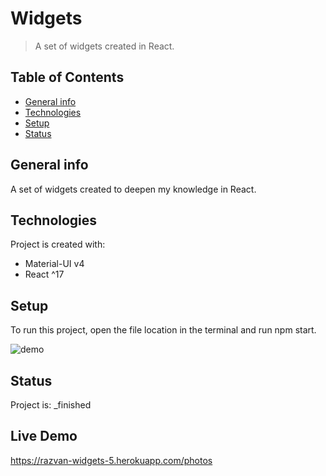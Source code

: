 # Widgets
> A set of widgets created in React.

## Table of Contents
* [General info](#general-info)
* [Technologies](#technologies)
* [Setup](#setup)
* [Status](#status)

## General info
A set of widgets created to deepen my knowledge in React.
	
## Technologies
Project is created with:
* Material-UI v4
* React ^17

## Setup
To run this project, open the file location in the terminal and run npm start.

![demo](/demo/widgets-5.gif)

## Status
Project is:  _finished

## Live Demo

https://razvan-widgets-5.herokuapp.com/photos
